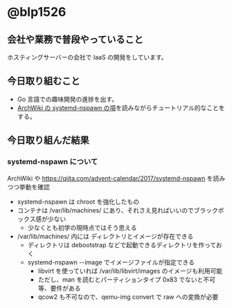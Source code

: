 # @blp1526

## 会社や業務で普段やっていること

ホスティングサーバーの会社で IaaS の開発をしています。

## 今日取り組むこと

* Go 言語での趣味開発の進捗を出す。
* [ArchWiki の systemd-nspawn の項](https://wiki.archlinux.jp/index.php/Systemd-nspawn)を読みながらチュートリアル的なことをする。

## 今日取り組んだ結果

### systemd-nspawn について

ArchWiki や https://qiita.com/advent-calendar/2017/systemd-nspawn を読みつつ挙動を確認

* systemd-nspawn は chroot を強化したもの
* コンテナは /var/lib/machines/ にあり、それさえ見ればいいのでブラックボックス感が少ない
  * 少なくとも初学の現時点ではそう思える
* /var/lib/machines/ 内には ディレクトリとイメージが存在できる
  * ディレクトリは debootstrap などで起動できるディレクトリを作っておく
  * systemd-nspawn --image でイメージファイルが指定できる
    * libvirt を使っていれば /var/lib/libvirt/images のイメージも利用可能
    * ただし、man を読むとパーティションタイプ 0x83 でないと不可等、要件がある
    * qcow2 も不可なので、qemu-img convert で raw への変換が必要
